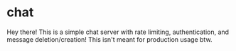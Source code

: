 # chat

Hey there! This is a simple chat server with rate limiting, authentication, and message deletion/creation!
This isn't meant for production usage btw.

